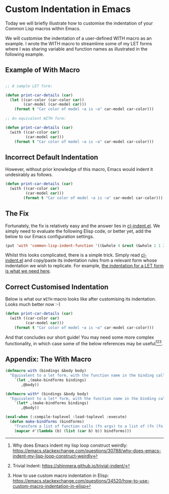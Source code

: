 # Custom Indentation in Emacs

Today we will briefly illustrate how to customise the indentation of your Common Lisp macros within Emacs.

We will customise the indentation of a user-defined WITH macro as an example. I wrote the WITH macro to streamlime some of my LET forms where I was sharing variable and function names as illustrated in the following example.

## Example of With Macro

```lisp

;; A sample LET form:

(defun print-car-details (car)
  (let ((car-color (car-color car))
        (car-model (car-model car)))
    (format t "Car color of model ~a is ~a" car-model car-color)))
    
;; An equivalent WITH form:

(defun print-car-details (car)
  (with ((car-color car)
         (car-model car)))
    (format t "Car color of model ~a is ~a" car-model car-color)))
```

## Incorrect Default Indentation

However, without prior knowledge of this macro, Emacs would indent it undesirably as follows.

```lisp
(defun print-car-details (car)
  (with ((car-color car)
         (car-model car)))
        (format t "Car color of model ~a is ~a" car-model car-color)))
```

## The Fix

Fortunately, the fix is relatively easy and the answer lies in [cl-indent.el](https://github.com/emacs-mirror/emacs/blob/master/lisp/emacs-lisp/cl-indent.el). We simply need to evaluate the following Elisp code, or better yet, add the below to our Emacs configuration settings.

```lisp
(put 'with 'common-lisp-indent-function '((&whole 4 &rest (&whole 1 1 2)) &body))
```

Whilst this looks complicated, there is a simple trick. Simply read [cl-indent.el](https://github.com/emacs-mirror/emacs/blob/master/lisp/emacs-lisp/cl-indent.el) and copy/paste its indentation rules from a relevant form whose indentation we wish to replicate. For example, [the indentation for a LET form is what we need here](https://github.com/emacs-mirror/emacs/blob/8d53c23f90aab6e527c61137ae43274c7a36eca7/lisp/emacs-lisp/cl-indent.el#L787).

## Correct Customised Indentation
Below is what our `WITH` macro looks like after customising its indentation. Looks much better now :-)

```lisp
(defun print-car-details (car)
  (with ((car-color car)
         (car-model car)))
    (format t "Car color of model ~a is ~a" car-model car-color)))
```

And that concludes our short guide! You may need some more complex functionality, in which case some of the below references may be useful[^1][^2][^3].

## Appendix: The With Macro
```lisp
(defmacro with (bindings &body body)
  "Equivalent to a let form, with the function name in the binding calls used also as the variable name."
    `(let ,(make-bindforms bindings)
       ,@body))

(defmacro with* (bindings &body body)
  "Equivalent to a let* form, with the function name in the binding calls used also as the variable name."
    `(let* ,(make-bindforms bindings)
       ,@body))

(eval-when (:compile-toplevel :load-toplevel :execute)          
  (defun make-bindforms (bindforms)
    "Transform a list of function calls (fn args) to a list of (fn (fn args))."
    (mapcar #'(lambda (b) (list (car b) b)) bindforms)))
```

[^1]: Why does Emacs indent my lisp loop construct weirdly: https://emacs.stackexchange.com/questions/30788/why-does-emacs-indent-my-lisp-loop-construct-weirdly
[^2]: Trivial Indent: https://shinmera.github.io/trivial-indent/
[^3]: How to use custom macro indentation in Elisp: https://emacs.stackexchange.com/questions/34520/how-to-use-custom-macro-indentation-in-elisp
